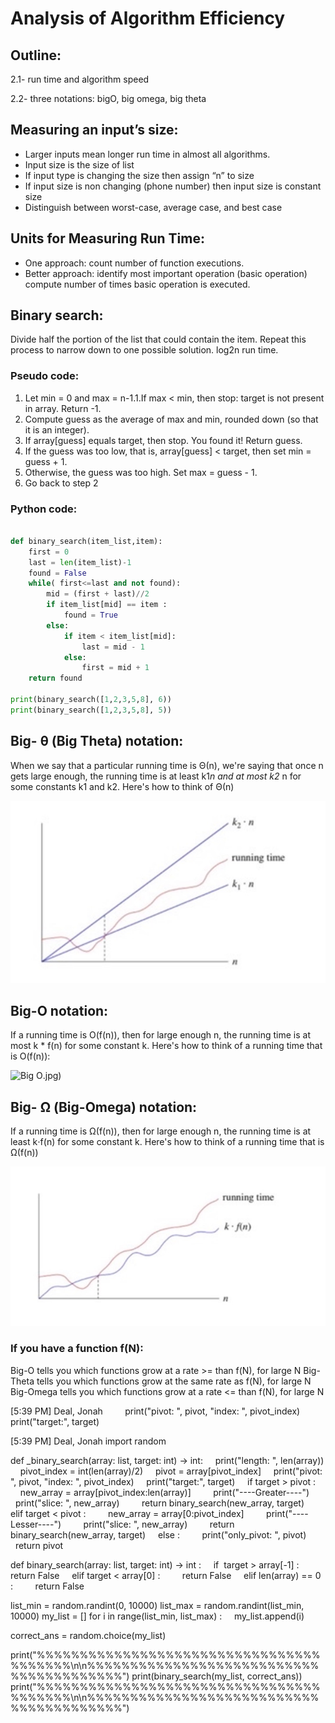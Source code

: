 # Analysis of Algorithm Efficiency

## Outline:
2.1- run time and algorithm speed

2.2- three notations: bigO, big omega, big theta

## Measuring an input’s size:
- Larger inputs mean longer run time in almost all algorithms. 
- Input size is the size of list 
- If input type is changing the size then assign “n” to size
- If input size is non changing (phone number) then input size is constant size
- Distinguish between worst-case, average case, and best case

## Units for Measuring Run Time:
- One approach: count number of function executions.
- Better approach: identify most important operation (basic operation) compute number of times basic operation is executed.  

## Binary search:
Divide half the portion of the list that could contain the item. Repeat this process to narrow down to one possible solution. log2n run time. 
### Pseudo code:
1. Let min = 0 and max = n-1.1.If max < min, then stop: target is not present in array. Return -1.
2. Compute guess as the average of max and min, rounded down (so that it is an integer).
3. If array[guess] equals target, then stop. You found it! Return guess.
4. If the guess was too low, that is, array[guess] < target, then set min = guess + 1.
5. Otherwise, the guess was too high. Set max = guess - 1.
6. Go back to step 2

### Python code:
``` python

def binary_search(item_list,item):
	first = 0
	last = len(item_list)-1
	found = False
	while( first<=last and not found):
		mid = (first + last)//2
		if item_list[mid] == item :
			found = True
		else:
			if item < item_list[mid]:
				last = mid - 1
			else:
				first = mid + 1	
	return found
	
print(binary_search([1,2,3,5,8], 6))
print(binary_search([1,2,3,5,8], 5)) 
```

## Big- θ (Big Theta) notation:
When we say that a particular running time is Θ(n), we're saying that once n gets large enough, the running time is at least k1*n and at most k2* n for some constants k1 and k2. Here's how to think of Θ(n)

![Big Theta](BigTheta.jpg)
 
## Big-O notation:
If a running time is O(f(n)), then for large enough n, the running time is at most k * f(n) for some constant k. Here's how to think of a running time that is O(f(n)):

![Big O](BigO).jpg)

## Big- Ω (Big-Omega) notation:
If a running time is Ω(f(n)), then for large enough n, the running time is at least k⋅f(n) for some constant k. Here's how to think of a running time that is Ω(f(n))

![Big Omega](BigOmega.jpg)

### If you have a function f(N):
Big-O tells you which functions grow at a rate >= than f(N), for large N
Big-Theta tells you which functions grow at the same rate as f(N), for large N
Big-Omega tells you which functions grow at a rate <= than f(N), for large N


[5:39 PM] Deal, Jonah
        print("pivot: ", pivot, "index: ", pivot_index)
        print("target:", target)

[5:39 PM] Deal, Jonah
import random

def _binary_search(array: list, target: int) -> int:
    print("length: ", len(array))
    pivot_index = int(len(array)/2)
    pivot = array[pivot_index]
    print("pivot: ", pivot, "index: ", pivot_index)
    print("target:", target)
    if target > pivot :
        new_array = array[pivot_index:len(array)]
        print("----Greater----")
        print("slice: ", new_array)
        return binary_search(new_array, target)
    elif target < pivot :
        new_array = array[0:pivot_index]
        print("----Lesser----")
        print("slice: ", new_array)
        return binary_search(new_array, target)
    else :
        print("only_pivot: ", pivot)
        return pivot

def binary_search(array: list, target: int) -> int :
    if  target > array[-1] :
        return False
    elif target < array[0] :
        return False
    elif len(array) == 0 :
        return False

list_min = random.randint(0, 10000)
list_max = random.randint(list_min, 10000)
my_list = []
for i in range(list_min, list_max) :
    my_list.append(i)

correct_ans = random.choice(my_list)

print("%%%%%%%%%%%%%%%%%%%%%%%%%%%%%%%%%%%%%%%%\n\n%%%%%%%%%%%%%%%%%%%%%%%%%%%%%%%%%%%%%%%%")
print(binary_search(my_list, correct_ans))
print("%%%%%%%%%%%%%%%%%%%%%%%%%%%%%%%%%%%%%%%%\n\n%%%%%%%%%%%%%%%%%%%%%%%%%%%%%%%%%%%%%%%%")


